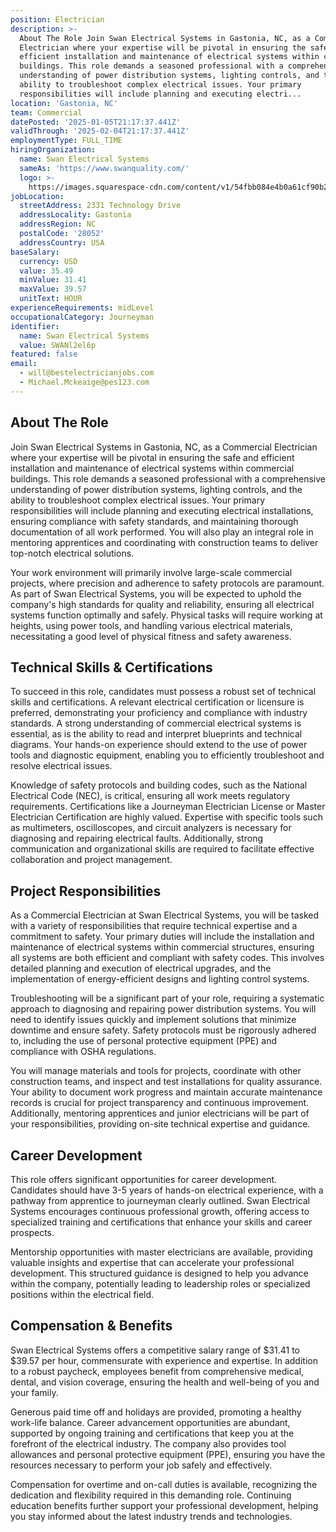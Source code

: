```yaml
---
position: Electrician
description: >-
  About The Role Join Swan Electrical Systems in Gastonia, NC, as a Commercial
  Electrician where your expertise will be pivotal in ensuring the safe and
  efficient installation and maintenance of electrical systems within commercial
  buildings. This role demands a seasoned professional with a comprehensive
  understanding of power distribution systems, lighting controls, and the
  ability to troubleshoot complex electrical issues. Your primary
  responsibilities will include planning and executing electri...
location: 'Gastonia, NC'
team: Commercial
datePosted: '2025-01-05T21:17:37.441Z'
validThrough: '2025-02-04T21:17:37.441Z'
employmentType: FULL_TIME
hiringOrganization:
  name: Swan Electrical Systems
  sameAs: 'https://www.swanquality.com/'
  logo: >-
    https://images.squarespace-cdn.com/content/v1/54fbb084e4b0a61cf90b2a6b/1511915437509-KMEEKDHKFLZ8J2AD7Y8M/SWAN_logo_horz_black.jpg?format=1500w
jobLocation:
  streetAddress: 2331 Technology Drive
  addressLocality: Gastonia
  addressRegion: NC
  postalCode: '28052'
  addressCountry: USA
baseSalary:
  currency: USD
  value: 35.49
  minValue: 31.41
  maxValue: 39.57
  unitText: HOUR
experienceRequirements: midLevel
occupationalCategory: Journeyman
identifier:
  name: Swan Electrical Systems
  value: SWANl2el6p
featured: false
email:
  - will@bestelectricianjobs.com
  - Michael.Mckeaige@pes123.com
---
```




## About The Role

Join Swan Electrical Systems in Gastonia, NC, as a Commercial Electrician where your expertise will be pivotal in ensuring the safe and efficient installation and maintenance of electrical systems within commercial buildings. This role demands a seasoned professional with a comprehensive understanding of power distribution systems, lighting controls, and the ability to troubleshoot complex electrical issues. Your primary responsibilities will include planning and executing electrical installations, ensuring compliance with safety standards, and maintaining thorough documentation of all work performed. You will also play an integral role in mentoring apprentices and coordinating with construction teams to deliver top-notch electrical solutions.

Your work environment will primarily involve large-scale commercial projects, where precision and adherence to safety protocols are paramount. As part of Swan Electrical Systems, you will be expected to uphold the company's high standards for quality and reliability, ensuring all electrical systems function optimally and safely. Physical tasks will require working at heights, using power tools, and handling various electrical materials, necessitating a good level of physical fitness and safety awareness.

## Technical Skills & Certifications

To succeed in this role, candidates must possess a robust set of technical skills and certifications. A relevant electrical certification or licensure is preferred, demonstrating your proficiency and compliance with industry standards. A strong understanding of commercial electrical systems is essential, as is the ability to read and interpret blueprints and technical diagrams. Your hands-on experience should extend to the use of power tools and diagnostic equipment, enabling you to efficiently troubleshoot and resolve electrical issues.

Knowledge of safety protocols and building codes, such as the National Electrical Code (NEC), is critical, ensuring all work meets regulatory requirements. Certifications like a Journeyman Electrician License or Master Electrician Certification are highly valued. Expertise with specific tools such as multimeters, oscilloscopes, and circuit analyzers is necessary for diagnosing and repairing electrical faults. Additionally, strong communication and organizational skills are required to facilitate effective collaboration and project management.

## Project Responsibilities

As a Commercial Electrician at Swan Electrical Systems, you will be tasked with a variety of responsibilities that require technical expertise and a commitment to safety. Your primary duties will include the installation and maintenance of electrical systems within commercial structures, ensuring all systems are both efficient and compliant with safety codes. This involves detailed planning and execution of electrical upgrades, and the implementation of energy-efficient designs and lighting control systems.

Troubleshooting will be a significant part of your role, requiring a systematic approach to diagnosing and repairing power distribution systems. You will need to identify issues quickly and implement solutions that minimize downtime and ensure safety. Safety protocols must be rigorously adhered to, including the use of personal protective equipment (PPE) and compliance with OSHA regulations.

You will manage materials and tools for projects, coordinate with other construction teams, and inspect and test installations for quality assurance. Your ability to document work progress and maintain accurate maintenance records is crucial for project transparency and continuous improvement. Additionally, mentoring apprentices and junior electricians will be part of your responsibilities, providing on-site technical expertise and guidance.

## Career Development

This role offers significant opportunities for career development. Candidates should have 3-5 years of hands-on electrical experience, with a pathway from apprentice to journeyman clearly outlined. Swan Electrical Systems encourages continuous professional growth, offering access to specialized training and certifications that enhance your skills and career prospects.

Mentorship opportunities with master electricians are available, providing valuable insights and expertise that can accelerate your professional development. This structured guidance is designed to help you advance within the company, potentially leading to leadership roles or specialized positions within the electrical field.

## Compensation & Benefits

Swan Electrical Systems offers a competitive salary range of $31.41 to $39.57 per hour, commensurate with experience and expertise. In addition to a robust paycheck, employees benefit from comprehensive medical, dental, and vision coverage, ensuring the health and well-being of you and your family.

Generous paid time off and holidays are provided, promoting a healthy work-life balance. Career advancement opportunities are abundant, supported by ongoing training and certifications that keep you at the forefront of the electrical industry. The company also provides tool allowances and personal protective equipment (PPE), ensuring you have the resources necessary to perform your job safely and effectively.

Compensation for overtime and on-call duties is available, recognizing the dedication and flexibility required in this demanding role. Continuing education benefits further support your professional development, helping you stay informed about the latest industry trends and technologies.
